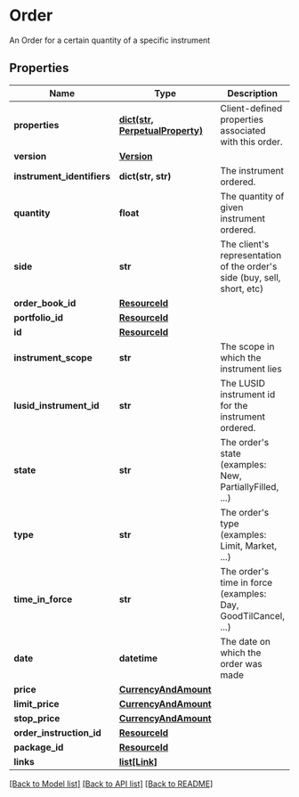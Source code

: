 # Order

An Order for a certain quantity of a specific instrument

## Properties
Name | Type | Description | Notes
------------ | ------------- | ------------- | -------------
**properties** | [**dict(str, PerpetualProperty)**](PerpetualProperty.md) | Client-defined properties associated with this order. | [optional] 
**version** | [**Version**](Version.md) |  | [optional] 
**instrument_identifiers** | **dict(str, str)** | The instrument ordered. | 
**quantity** | **float** | The quantity of given instrument ordered. | 
**side** | **str** | The client&#39;s representation of the order&#39;s side (buy, sell, short, etc) | 
**order_book_id** | [**ResourceId**](ResourceId.md) |  | [optional] 
**portfolio_id** | [**ResourceId**](ResourceId.md) |  | [optional] 
**id** | [**ResourceId**](ResourceId.md) |  | 
**instrument_scope** | **str** | The scope in which the instrument lies | [optional] 
**lusid_instrument_id** | **str** | The LUSID instrument id for the instrument ordered. | 
**state** | **str** | The order&#39;s state (examples: New, PartiallyFilled, ...) | [optional] 
**type** | **str** | The order&#39;s type (examples: Limit, Market, ...) | [optional] 
**time_in_force** | **str** | The order&#39;s time in force (examples: Day, GoodTilCancel, ...) | [optional] 
**date** | **datetime** | The date on which the order was made | [optional] 
**price** | [**CurrencyAndAmount**](CurrencyAndAmount.md) |  | [optional] 
**limit_price** | [**CurrencyAndAmount**](CurrencyAndAmount.md) |  | [optional] 
**stop_price** | [**CurrencyAndAmount**](CurrencyAndAmount.md) |  | [optional] 
**order_instruction_id** | [**ResourceId**](ResourceId.md) |  | [optional] 
**package_id** | [**ResourceId**](ResourceId.md) |  | [optional] 
**links** | [**list[Link]**](Link.md) |  | [optional] 

[[Back to Model list]](../README.md#documentation-for-models) [[Back to API list]](../README.md#documentation-for-api-endpoints) [[Back to README]](../README.md)


